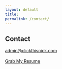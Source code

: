 ```yaml
---
layout: default
title:
permalink: /contact/
---
```



<article class="white-row  date-padding">
  <h1 class="black-title post-title">Contact</h1>
  <div class="entry">
    <a href="mailto:admin@clickthisnick.com">admin@clickthisnick.com</a>
    <br>
    <br>
      <a href="{{ site.baseurl }}/resources/Nicholas.Smith.Resume.pdf" download class="btn btn-success btn-lg">Grab My Resume</a>
  </div>
</article>

